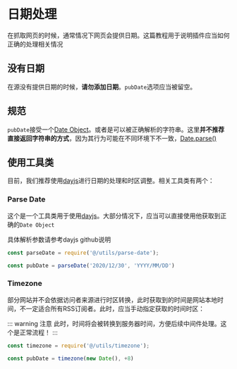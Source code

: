 # 日期处理

在抓取网页的时候，通常情况下网页会提供日期。这篇教程用于说明插件应当如何正确的处理相关情况

## 没有日期

在源没有提供日期的时候，**请勿添加日期**。`pubDate`选项应当被留空。

## 规范

`pubDate`接受一个[Date Object](https://developer.mozilla.org/en-US/docs/Web/JavaScript/Reference/Global_Objects/Date)。或者是可以被正确解析的字符串。这里**并不推荐直接返回字符串的方式**，因为其行为可能在不同环境下不一致，[Date.parse()](https://developer.mozilla.org/en-US/docs/Web/JavaScript/Reference/Global_Objects/Date/parse)

## 使用工具类

目前，我们推荐使用[dayjs](https://github.com/iamkun/dayjs)进行日期的处理和时区调整。相关工具类有两个：

### Parse Date

这个是一个工具类用于使用[dayjs](https://github.com/iamkun/dayjs)。大部分情况下，应当可以直接使用他获取到正确的`Date Object`  

具体解析参数请参考dayjs github说明

```javascript
const parseDate = require('@/utils/parse-date');

const pubDate = parseDate('2020/12/30', 'YYYY/MM/DD')
```


### Timezone

部分网站并不会依据访问者来源进行时区转换，此时获取到的时间是网站本地时间，不一定适合所有RSS订阅者。此时，应当手动指定获取的时间时区：

::: warning 注意
此时，时间将会被转换到服务器时间，方便后续中间件处理。这个是正常流程！
:::

```javascript
const timezone = require('@/utils/timezone');

const pubDate = timezone(new Date(), +8)
```